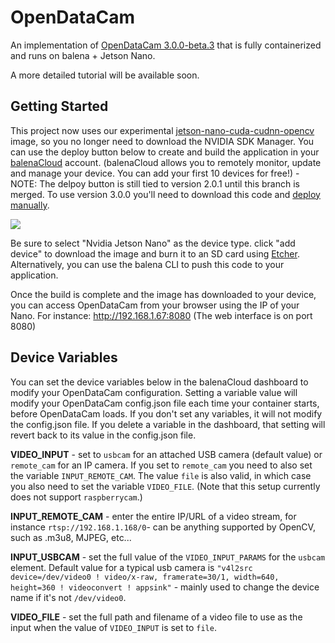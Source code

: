 # OpenDataCam
An implementation of [OpenDataCam 3.0.0-beta.3](https://github.com/opendatacam/opendatacam) that is fully containerized and runs on balena + Jetson Nano.

A more detailed tutorial will be available soon.

## Getting Started

This project now uses our experimental [jetson-nano-cuda-cudnn-opencv](https://hub.docker.com/repository/docker/resinplayground/jetson-nano-cuda-cudnn-opencv) image, so you no longer need to download the NVIDIA SDK Manager. You can use the deploy button below to create and build the application in your [balenaCloud](https://www.balena.io/cloud/) account. (balenaCloud allows you to remotely monitor, update and manage your device. You can add your first 10 devices for free!) - NOTE: The delpoy button is still tied to version 2.0.1 until this branch is merged. To use version 3.0.0 you'll need to download this code and [deploy manually](https://www.balena.io/docs/learn/deploy/deployment/).

[![](https://www.balena.io/deploy.png)](https://dashboard.balena-cloud.com/deploy)

Be sure to select "Nvidia Jetson Nano" as the device type. click "add device" to download the image and burn it to an SD card using [Etcher](https://www.balena.io/etcher/). Alternatively, you can use the balena CLI to push this code to your application.

Once the build is complete and the image has downloaded to your device, you can access OpenDataCam from your browser using the IP of your Nano. For instance: http://192.168.1.67:8080 (The web interface is on port 8080)


## Device Variables

You can set the device variables below in the balenaCloud dashboard to modify your OpenDataCam configuration. Setting a variable value will modify your OpenDataCam config.json file each time your container starts, before OpenDataCam loads. If you don't set any variables, it will not modify the config.json file. If you delete a variable in the dashboard, that setting will revert back to its value in the config.json file.


**VIDEO_INPUT** - set to `usbcam` for an attached USB camera (default value) or `remote_cam` for an IP camera. If you set to `remote_cam` you need to also set the variable `INPUT_REMOTE_CAM`. The value `file` is also valid, in which case you also need to set the variable `VIDEO_FILE`. (Note that this setup currently does not support `raspberrycam`.)

**INPUT_REMOTE_CAM** - enter the entire IP/URL of a video stream, for instance `rtsp://192.168.1.168/0`- can be anything supported by OpenCV, such as .m3u8, MJPEG, etc...

**INPUT_USBCAM** - set the full value of the `VIDEO_INPUT_PARAMS` for the `usbcam` element. Default value for a typical usb camera is `"v4l2src device=/dev/video0 ! video/x-raw, framerate=30/1, width=640, height=360 ! videoconvert ! appsink"` - mainly used to change the device name if it's not `/dev/video0`.

**VIDEO_FILE** - set the full path and filename of a video file to use as the input when the value of `VIDEO_INPUT` is set to `file`.

